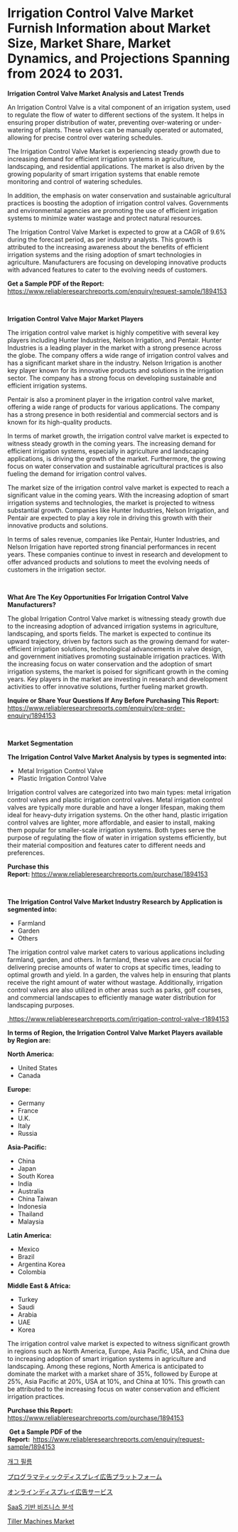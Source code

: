 <p><h1>Irrigation Control Valve Market Furnish Information about Market Size, Market Share, Market Dynamics, and Projections Spanning from 2024 to 2031.</h1></p><p><strong>Irrigation Control Valve Market Analysis and Latest Trends</strong></p>
<p><p>An Irrigation Control Valve is a vital component of an irrigation system, used to regulate the flow of water to different sections of the system. It helps in ensuring proper distribution of water, preventing over-watering or under-watering of plants. These valves can be manually operated or automated, allowing for precise control over watering schedules.</p><p>The Irrigation Control Valve Market is experiencing steady growth due to increasing demand for efficient irrigation systems in agriculture, landscaping, and residential applications. The market is also driven by the growing popularity of smart irrigation systems that enable remote monitoring and control of watering schedules.</p><p>In addition, the emphasis on water conservation and sustainable agricultural practices is boosting the adoption of irrigation control valves. Governments and environmental agencies are promoting the use of efficient irrigation systems to minimize water wastage and protect natural resources.</p><p>The Irrigation Control Valve Market is expected to grow at a CAGR of 9.6% during the forecast period, as per industry analysts. This growth is attributed to the increasing awareness about the benefits of efficient irrigation systems and the rising adoption of smart technologies in agriculture. Manufacturers are focusing on developing innovative products with advanced features to cater to the evolving needs of customers.</p></p>
<p><strong>Get a Sample PDF of the Report:&nbsp;</strong> <a href="https://www.reliableresearchreports.com/enquiry/request-sample/1894153">https://www.reliableresearchreports.com/enquiry/request-sample/1894153</a></p>
<p>&nbsp;</p>
<p><strong>Irrigation Control Valve Major Market Players</strong></p>
<p><p>The irrigation control valve market is highly competitive with several key players including Hunter Industries, Nelson Irrigation, and Pentair. Hunter Industries is a leading player in the market with a strong presence across the globe. The company offers a wide range of irrigation control valves and has a significant market share in the industry. Nelson Irrigation is another key player known for its innovative products and solutions in the irrigation sector. The company has a strong focus on developing sustainable and efficient irrigation systems.</p><p>Pentair is also a prominent player in the irrigation control valve market, offering a wide range of products for various applications. The company has a strong presence in both residential and commercial sectors and is known for its high-quality products.</p><p>In terms of market growth, the irrigation control valve market is expected to witness steady growth in the coming years. The increasing demand for efficient irrigation systems, especially in agriculture and landscaping applications, is driving the growth of the market. Furthermore, the growing focus on water conservation and sustainable agricultural practices is also fueling the demand for irrigation control valves.</p><p>The market size of the irrigation control valve market is expected to reach a significant value in the coming years. With the increasing adoption of smart irrigation systems and technologies, the market is projected to witness substantial growth. Companies like Hunter Industries, Nelson Irrigation, and Pentair are expected to play a key role in driving this growth with their innovative products and solutions.</p><p>In terms of sales revenue, companies like Pentair, Hunter Industries, and Nelson Irrigation have reported strong financial performances in recent years. These companies continue to invest in research and development to offer advanced products and solutions to meet the evolving needs of customers in the irrigation sector.</p></p>
<p>&nbsp;</p>
<p><strong>What Are The Key Opportunities For Irrigation Control Valve Manufacturers?</strong></p>
<p><p>The global Irrigation Control Valve market is witnessing steady growth due to the increasing adoption of advanced irrigation systems in agriculture, landscaping, and sports fields. The market is expected to continue its upward trajectory, driven by factors such as the growing demand for water-efficient irrigation solutions, technological advancements in valve design, and government initiatives promoting sustainable irrigation practices. With the increasing focus on water conservation and the adoption of smart irrigation systems, the market is poised for significant growth in the coming years. Key players in the market are investing in research and development activities to offer innovative solutions, further fueling market growth.</p></p>
<p><strong>Inquire or Share Your Questions If Any Before Purchasing This Report:</strong> <a href="https://www.reliableresearchreports.com/enquiry/pre-order-enquiry/1894153">https://www.reliableresearchreports.com/enquiry/pre-order-enquiry/1894153</a></p>
<p>&nbsp;</p>
<p><strong>Market Segmentation</strong></p>
<p><strong>The Irrigation Control Valve Market Analysis by types is segmented into:</strong></p>
<p><ul><li>Metal Irrigation Control Valve</li><li>Plastic Irrigation Control Valve</li></ul></p>
<p><p>Irrigation control valves are categorized into two main types: metal irrigation control valves and plastic irrigation control valves. Metal irrigation control valves are typically more durable and have a longer lifespan, making them ideal for heavy-duty irrigation systems. On the other hand, plastic irrigation control valves are lighter, more affordable, and easier to install, making them popular for smaller-scale irrigation systems. Both types serve the purpose of regulating the flow of water in irrigation systems efficiently, but their material composition and features cater to different needs and preferences.</p></p>
<p><strong>Purchase this Report:&nbsp;</strong><a href="https://www.reliableresearchreports.com/purchase/1894153">https://www.reliableresearchreports.com/purchase/1894153</a></p>
<p>&nbsp;</p>
<p><strong>The Irrigation Control Valve Market Industry Research by Application is segmented into:</strong></p>
<p><ul><li>Farmland</li><li>Garden</li><li>Others</li></ul></p>
<p><p>The irrigation control valve market caters to various applications including farmland, garden, and others. In farmland, these valves are crucial for delivering precise amounts of water to crops at specific times, leading to optimal growth and yield. In a garden, the valves help in ensuring that plants receive the right amount of water without wastage. Additionally, irrigation control valves are also utilized in other areas such as parks, golf courses, and commercial landscapes to efficiently manage water distribution for landscaping purposes.</p></p>
<p><a href="https://www.reliableresearchreports.com/irrigation-control-valve-r1894153">&nbsp;https://www.reliableresearchreports.com/irrigation-control-valve-r1894153</a></p>
<p><strong>In terms of Region, the Irrigation Control Valve Market Players available by Region are:</strong></p>
<p>
    <p> <strong> North America: </strong>
        <ul>
            <li>United States</li>
            <li>Canada</li>
        </ul>
        </p> 
    <p> <strong> Europe: </strong>
        <ul>
            <li>Germany</li>
            <li>France</li>
            <li>U.K.</li>
            <li>Italy</li>
            <li>Russia</li>
        </ul>
        </p> 
    <p> <strong> Asia-Pacific: </strong>
        <ul>
            <li>China</li>
            <li>Japan</li>
            <li>South Korea</li>
            <li>India</li>
            <li>Australia</li>
            <li>China Taiwan</li>
            <li>Indonesia</li>
            <li>Thailand</li>
            <li>Malaysia</li>
        </ul>
        </p> 
    <p> <strong> Latin America: </strong>
        <ul>
            <li>Mexico</li>
            <li>Brazil</li>
            <li>Argentina Korea</li>
            <li>Colombia</li>
        </ul>
        </p> 
    <p> <strong> Middle East & Africa: </strong>
        <ul>
            <li>Turkey</li>
            <li>Saudi</li>
            <li>Arabia</li>
            <li>UAE</li>
            <li>Korea</li>
        </ul>
    </p>
    </p>
<p><p>The irrigation control valve market is expected to witness significant growth in regions such as North America, Europe, Asia Pacific, USA, and China due to increasing adoption of smart irrigation systems in agriculture and landscaping. Among these regions, North America is anticipated to dominate the market with a market share of 35%, followed by Europe at 25%, Asia Pacific at 20%, USA at 10%, and China at 10%. This growth can be attributed to the increasing focus on water conservation and efficient irrigation practices.</p></p>
<p><strong>Purchase this Report: </strong><a href="https://www.reliableresearchreports.com/purchase/1894153">https://www.reliableresearchreports.com/purchase/1894153</a></p>
<p>&nbsp;<strong>Get a Sample PDF of the Report:&nbsp;&nbsp;</strong><a href="https://www.reliableresearchreports.com/enquiry/request-sample/1894153">https://www.reliableresearchreports.com/enquiry/request-sample/1894153</a></p>
<p><strong></strong></p>
<p><p><a href="https://medium.com/@jackiefauhey9089475/gag-%ED%95%84%EB%A6%84-%EC%8B%9C%EC%9E%A5-%EC%9D%B4%ED%95%B4-%EC%8B%9C%EC%9E%A5-%EB%8F%99%ED%96%A5-%EC%84%B1%EC%9E%A5-2024%EB%85%84%EB%B6%80%ED%84%B0-2031%EB%85%84%EA%B9%8C%EC%A7%80-%EC%98%88%EC%83%81%EB%90%A8-560ab673eafc">개그 필름</a></p><p><a href="https://github.com/oqoeusbvpadwjs08/Market-Research-Report-List-1/blob/main/130191037505.md">プログラマティックディスプレイ広告プラットフォーム</a></p><p><a href="https://github.com/CloydAbbott2023/Market-Research-Report-List-1/blob/main/632919737504.md">オンラインディスプレイ広告サービス</a></p><p><a href="https://medium.com/@simeonbode1/saas-%EA%B8%B0%EB%B0%98-%EB%B9%84%EC%A6%88%EB%8B%88%EC%8A%A4-%EB%B6%84%EC%84%9D-%EC%8B%9C%EC%9E%A5-%EC%8B%9C%EC%9E%A5-cagr-%EC%8B%9C%EC%9E%A5-%EB%8F%99%ED%96%A5-%EB%B0%8F-%EC%84%B1%EC%9E%A5-%EC%A0%84%EB%9E%B5%EC%97%90-%EB%8C%80%ED%95%9C-%ED%86%B5%EC%B0%B0%EB%A0%A5-5cb463ec4a5f">SaaS 기반 비즈니스 분석</a></p><p><a href="https://github.com/myacatherineblakecaczo9vcsw/Market-Research-Report-List-2/blob/main/tiller-machines-market.md">Tiller Machines Market</a></p></p>